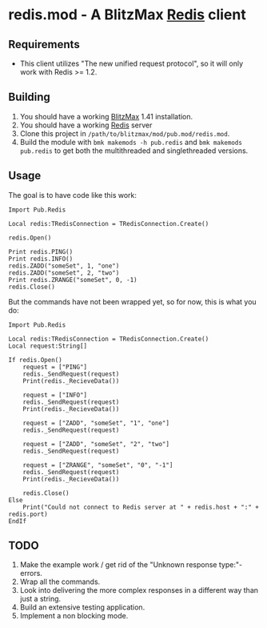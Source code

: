 redis.mod - A BlitzMax [Redis](http://www.redis.io/) client
===================================

Requirements
------------

 *  This client utilizes "The new unified request protocol", so it will only work with Redis >= 1.2.

Building
--------

1. You should have a working [BlitzMax](http://blitzmax.com/Products/blitzmax.php) 1.41 installation.
2. You should have a working [Redis](http://www.redis.io/) server
3. Clone this project in `/path/to/blitzmax/mod/pub.mod/redis.mod`.
4. Build the module with `bmk makemods -h pub.redis` and `bmk makemods pub.redis` to get both the multithreaded and singlethreaded versions.

Usage
-----

The goal is to have code like this work:

    Import Pub.Redis
    
    Local redis:TRedisConnection = TRedisConnection.Create()
    
    redis.Open()
    
    Print redis.PING()
    Print redis.INFO()
    redis.ZADD("someSet", 1, "one")
    redis.ZADD("someSet", 2, "two")
    Print redis.ZRANGE("someSet", 0, -1)
    redis.Close()
    
But the commands have not been wrapped yet, so for now, this is what you do:

    Import Pub.Redis
    
    Local redis:TRedisConnection = TRedisConnection.Create()
    Local request:String[]
    
    If redis.Open()
        request = ["PING"]
        redis._SendRequest(request)
        Print(redis._RecieveData())
        
        request = ["INFO"]
        redis._SendRequest(request)
        Print(redis._RecieveData())
        
        request = ["ZADD", "someSet", "1", "one"]
        redis._SendRequest(request)
        
        request = ["ZADD", "someSet", "2", "two"]
        redis._SendRequest(request)
        
        request = ["ZRANGE", "someSet", "0", "-1"]
        redis._SendRequest(request)
        Print(redis._RecieveData())
        
        redis.Close()
    Else
        Print("Could not connect to Redis server at " + redis.host + ":" + redis.port)
    EndIf

TODO
----

1. Make the example work / get rid of the "Unknown response type:"-errors.
2. Wrap all the commands.
3. Look into delivering the more complex responses in a different way than just a string.
4. Build an extensive testing application.
5. Implement a non blocking mode.
